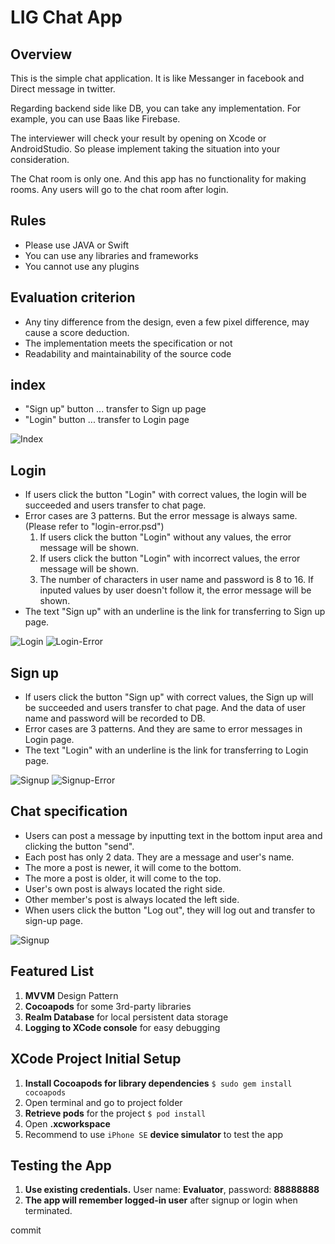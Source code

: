 # LIG Chat App

## Overview

This is the simple chat application.
It is like Messanger in facebook and Direct message in twitter.

Regarding backend side like DB, you can take any implementation.
For example, you can use Baas like Firebase.

The interviewer will check your result by opening on Xcode or AndroidStudio.
So please implement taking the situation into your consideration.

The Chat room is only one.
And this app has no functionality for making rooms.
Any users will go to the chat room after login.

## Rules

+ Please use JAVA or Swift
+ You can use any libraries and frameworks
+ You cannot use any plugins

## Evaluation criterion

+ Any tiny difference from the design, even a few pixel difference, may cause a score deduction.
+ The implementation meets the specification or not
+ Readability and maintainability of the source code

## index

- "Sign up" button ... transfer to Sign up page
- "Login" button ... transfer to Login page

![Index](images/index.jpg)

## Login

- If users click the button "Login" with correct values, the login will be succeeded and users transfer to chat page.
- Error cases are 3 patterns. But the error message is always same. (Please refer to "login-error.psd")
	1. If users click the button "Login" without any values, the error message will be shown.
	2. If users click the button "Login" with incorrect values, the error message will be shown.
	3. The number of characters in user name and password is 8 to 16. If inputed values by user doesn't follow it, the error message will be shown.
- The text "Sign up" with an underline is the link for transferring to Sign up page.

![Login](images/login.jpg)
![Login-Error](images/login-error.jpg)

## Sign up

- If users click the button "Sign up" with correct values, the Sign up will be succeeded and users transfer to chat page. And the data of user name and password will be recorded to DB.
- Error cases are 3 patterns. And they are same to error messages in Login page.
- The text "Login" with an underline is the link for transferring to Login page.

![Signup](images/sign-up.jpg)
![Signup-Error](images/sign-up-error.jpg)

## Chat specification

- Users can post a message by inputting text in the bottom input area and clicking the button "send".
- Each post has only 2 data. They are a message and user's name.
- The more a post is newer, it will come to the bottom.
- The more a post is older, it will come to the top.
- User's own post is always located the right side.
- Other member's post is always located the left side.
- When users click the button "Log out", they will log out and transfer to sign-up page.

![Signup](images/chat.jpg)

## Featured List

1. **MVVM** Design Pattern
1. **Cocoapods** for some 3rd-party libraries
1. **Realm Database** for local persistent data storage
1. **Logging to XCode console** for easy debugging 

## XCode Project Initial Setup

1. **Install Cocoapods for library dependencies** `$ sudo gem install cocoapods`
1. Open terminal and go to project folder 
1. **Retrieve pods** for the project `$ pod install`
1. Open **.xcworkspace**
1. Recommend to use `iPhone SE` **device simulator** to test the app

## Testing the App

1. **Use existing credentials.** User name: **Evaluator**, password: **88888888**
1. **The app will remember logged-in user** after signup or login when terminated.

commit